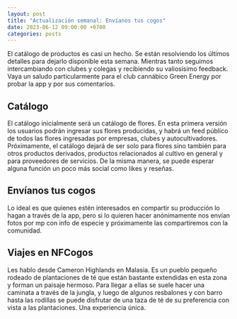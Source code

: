 ```yaml
---
layout: post
title: "Actualización semanal: Envíanos tus cogos"
date: 2023-06-12 09:00:00 +0700
categories: posts
---
```


El catálogo de productos es casi un hecho. Se están resolviendo los últimos detalles para dejarlo disponible esta semana. Mientras tanto seguimos intercambiando con clubes y colegas y recibiendo su valiosísimo feedback. Vaya un saludo particularmente para el club cannábico Green Energy por probar la app y por sus comentarios.

## Catálogo

El catálogo inicialmente será un catálogo de flores. En esta primera versión los usuarios podrán ingresar sus flores producidas, y habrá un feed público de todos las flores ingresadas por empresas, clubes y autocultivadores. Próximamente, el catálogo dejará de ser solo para flores sino también para otros productos derivados, productos relacionados al cultivo en general y para proveedores de servicios. De la misma manera, se puede esperar alguna función un poco más social como likes y reseñas.

## Envíanos tus cogos

Lo ideal es que quienes estén interesados en compartir su producción lo hagan a través de la app, pero si lo quieren hacer anónimamente nos envían fotos por mp con info de especie y próximamente las compartiremos con la comunidad.

## Viajes en NFCogos

Les hablo desde Cameron Highlands en Malasia. Es un pueblo pequeño rodeado de plantaciones de té que están bastante extendidas en esta zona y forman un paisaje hermoso. Para llegar a ellas se suele hacer una caminata a través de la jungla, y luego de algunos resbalones y con barro hasta las rodillas se puede disfrutar de una taza de té de su preferencia con vista a las plantaciones. Una experiencia única.
